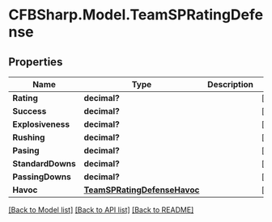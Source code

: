 # CFBSharp.Model.TeamSPRatingDefense
## Properties

Name | Type | Description | Notes
------------ | ------------- | ------------- | -------------
**Rating** | **decimal?** |  | [optional] 
**Success** | **decimal?** |  | [optional] 
**Explosiveness** | **decimal?** |  | [optional] 
**Rushing** | **decimal?** |  | [optional] 
**Pasing** | **decimal?** |  | [optional] 
**StandardDowns** | **decimal?** |  | [optional] 
**PassingDowns** | **decimal?** |  | [optional] 
**Havoc** | [**TeamSPRatingDefenseHavoc**](TeamSPRatingDefenseHavoc.md) |  | [optional] 

[[Back to Model list]](../README.md#documentation-for-models) [[Back to API list]](../README.md#documentation-for-api-endpoints) [[Back to README]](../README.md)

